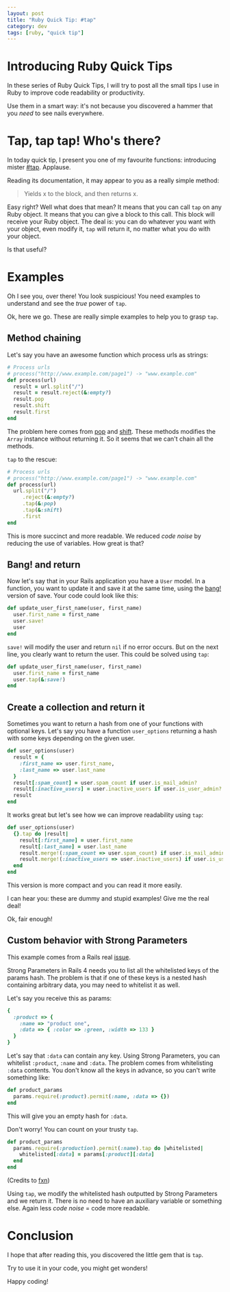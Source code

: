 ```yaml
---
layout: post
title: "Ruby Quick Tip: #tap"
category: dev
tags: [ruby, "quick tip"]
---
```


# Introducing Ruby Quick Tips

In these series of Ruby Quick Tips, I will try to post all the small tips I use in Ruby to improve code readability or productivity.

Use them in a smart way: it's not because you discovered a hammer that you *need* to see nails everywhere.

# Tap, tap tap! Who's there?

In today quick tip, I present you one of my favourite functions: introducing mister  [#tap](http://ruby-doc.org/core-2.1.1/Object.html#method-i-tap). Applause.

Reading its documentation, it may appear to you as a really simple method:

> Yields x to the block, and then returns x.

Easy right? Well what does that mean? It means that you can call `tap` on any Ruby object. It means that you can give a block to this call. This block will receive your Ruby object. The deal is: you can do whatever you want with your object, even modify it, `tap` will return it, no matter what you do with your object.

Is that useful?

# Examples

Oh I see you, over there! You look suspicious! You need examples to understand and see the *true* power of `tap`.

Ok, here we go. These are really simple examples to help you to grasp `tap`.

## Method chaining
Let's say you have an awesome function which process urls as strings:

```ruby
# Process urls
# process("http://www.example.com/page1") -> "www.example.com"
def process(url)
  result = url.split("/")
  result = result.reject(&:empty?)
  result.pop
  result.shift
  result.first
end
```

The problem here comes from [pop](http://www.ruby-doc.org/core-2.1.0/Array.html#method-i-pop) and [shift](http://www.ruby-doc.org/core-2.1.0/Array.html#method-i-shift). These methods modifies the `Array` instance without returning it. So it seems that we can't chain all the methods.

`tap` to the rescue:

```ruby
# Process urls
# process("http://www.example.com/page1") -> "www.example.com"
def process(url)
  url.split("/")
     .reject(&:empty?)
     .tap(&:pop)
     .tap(&:shift)
     .first
end
```

This is more succinct and more readable. We reduced *code noise* by reducing the use of variables. How great is that?

## Bang! and return
Now let's say that in your Rails application you have a `User` model. In a function, you want to update it and save it at the same time, using the [bang!](http://api.rubyonrails.org/classes/ActiveRecord/Persistence.html#method-i-save-21) version of save. Your code could look like this:

```ruby
def update_user_first_name(user, first_name)
  user.first_name = first_name
  user.save!
  user
end
```

`save!` will modify the user and return `nil` if no error occurs. But on the next line, you clearly want to return the user. This could be solved using `tap`:

```ruby
def update_user_first_name(user, first_name)
  user.first_name = first_name
  user.tap(&:save!)
end
```

## Create a collection and return it
Sometimes you want to return a hash from one of your functions with optional keys. Let's say you have a function `user_options` returning a hash with some keys depending on the given user.

```ruby
def user_options(user)
  result = {
    :first_name => user.first_name,
    :last_name => user.last_name
  }
  result[:spam_count] = user.spam_count if user.is_mail_admin?
  result[:inactive_users] = user.inactive_users if user.is_user_admin?
  result
end
```

It works great but let's see how we can improve readability using `tap`:

```ruby
def user_options(user)
  {}.tap do |result|
    result[:first_name] = user.first_name
    result[:last_name] = user.last_name
    result.merge!(:spam_count => user.spam_count) if user.is_mail_admin?
    result.merge!(:inactive_users => user.inactive_users) if user.is_user_admin?
  end
end
```

This version is more compact and you can read it more easily.

I can hear you: these are dummy and stupid examples! Give me the real deal!

Ok, fair enough!

## Custom behavior with Strong Parameters
This example comes from a Rails real [issue](https://github.com/rails/rails/issues/9454).

Strong Parameters in Rails 4 needs you to list all the whitelisted keys of the params hash. The problem is that if one of these keys is a nested hash containing arbitrary data, you may need to whitelist it as well.

Let's say you receive this as params:

```ruby
{
  :product => {
    :name => "product one",
    :data => { :color => :green, :width => 133 }
  }
}
```

Let's say that `:data` can contain any key. Using Strong Parameters, you can whitelist `:product`, `:name` and `:data`. The problem comes from whitelisting `:data` contents. You don't know all the keys in advance, so you can't write something like:

```ruby
def product_params
  params.require(:product).permit(:name, :data => {})
end
```

This will give you an empty hash for `:data`.

Don't worry! You can count on your trusty `tap`.

```ruby
def product_params
  params.require(:production).permit(:name).tap do |whitelisted|
    whitelisted[:data] = params[:product][:data]
  end
end
```

(Credits to [fxn](https://github.com/fxn))

Using `tap`, we modify the whitelisted hash outputted by Strong Parameters and we return it. There is no need to have an auxiliary variable or something else. Again less *code noise* = code more readable.


# Conclusion

I hope that after reading this, you discovered the little gem that is `tap`.

Try to use it in your code, you might get wonders!

Happy coding!
